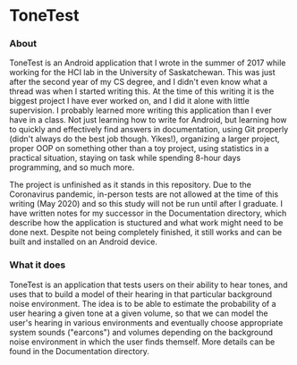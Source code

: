 # ToneTest

### About

ToneTest is an Android application that I wrote in the summer of 2017 while working for the HCI lab 
in the University of Saskatchewan.
This was just after the second year of my CS degree, and I didn't even know what a thread was when I started writing this.
At the time of this writing it is the biggest project I have ever worked on, and I did it alone with little supervision.
I probably learned more writing this application than I ever have in a class.
Not just learning how to write for Android, but learning how to quickly and effectively
find answers in documentation, using Git properly (didn't always do the best job though. Yikes!), organizing a larger project, 
proper OOP on something other than a toy project, using statistics in a practical situation, 
staying on task while spending 8-hour days programming, and so much more.

The project is unfinished as it stands in this repository. Due to the Coronavirus pandemic, in-person tests
are not allowed at the time of this writing (May 2020) and so this study will not be run until after I graduate. I have written notes for my
successor in the Documentation directory, which describe how the application is stuctured and what work might need to
be done next. Despite not being completely finished, it still works and can be built and installed on an Android device.

### What it does

ToneTest is an application that tests users on their ability to hear tones, and uses that to build a model of
their hearing in that particular background noise environment. The idea is to be able to estimate the probability
of a user hearing a given tone at a given volume, so that we can model the user's hearing in various environments
and eventually choose appropriate system sounds ("earcons") and volumes depending on the background noise environment 
in which the user finds themself. More details can be found in the Documentation directory.
